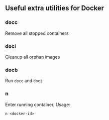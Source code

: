 ## Useful extra utilities for Docker

### docc
Remove all stopped containers

### doci
Cleanup all orphan images

### docb
Run `docc` and `doci`

### n
Enter running container. Usage:
```
n <docker-id>
```


